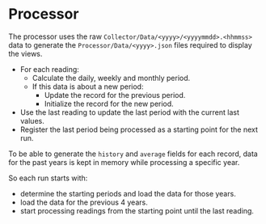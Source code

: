 # Processor
The processor uses the raw `Collector/Data/<yyyy>/<yyyymmdd>.<hhmmss>` data to
generate the `Processor/Data/<yyyy>.json` files required to display the views.

- For each reading:
  - Calculate the daily, weekly and monthly period.
  - If this data is about a new period:
    - Update the record for the previous period.
    - Initialize the record for the new period.
- Use the last reading to update the last period with the current last values.
- Register the last period being processed as a starting point for the next run.

To be able to generate the `history` and `average` fields for each record,
data for the past years is kept in memory while processing a specific year.

So each run starts with:
- determine the starting periods and load the data for those years.
- load the data for the previous 4 years.
- start processing readings from the starting point until the last reading.
